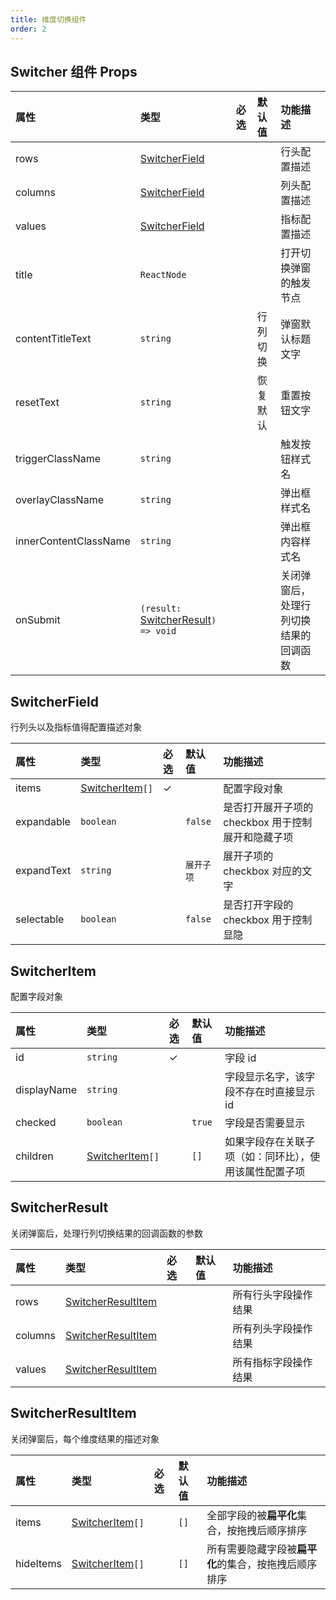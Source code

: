 ```yaml
---
title: 维度切换组件
order: 2
---
```


## Switcher 组件 Props

| 属性                  | 类型                                                    | 必选 | 默认值   | 功能描述                               |
| :-------------------- | :------------------------------------------------------ | :--- | :------- | :------------------------------------- |
| rows                  | [SwitcherField](#switcherfield)                         |      |          | 行头配置描述                           |
| columns               | [SwitcherField](#switcherfield)                         |      |          | 列头配置描述                           |
| values                | [SwitcherField](#switcherfield)                         |      |          | 指标配置描述                           |
| title                 | `ReactNode`                                             |      |          | 打开切换弹窗的触发节点                 |
| contentTitleText      | `string`                                                |      | 行列切换 | 弹窗默认标题文字                       |
| resetText             | `string`                                                |      | 恢复默认 | 重置按钮文字                           |
| triggerClassName      | `string`                                                |      |          | 触发按钮样式名                         |
| overlayClassName      | `string`                                                |      |          | 弹出框样式名                           |
| innerContentClassName | `string`                                                |      |          | 弹出框内容样式名                       |
| onSubmit              | `(result:` [SwitcherResult](#switcherresult)`) => void` |      |          | 关闭弹窗后，处理行列切换结果的回调函数 |

## SwitcherField

行列头以及指标值得配置描述对象

| 属性       | 类型                              | 必选 | 默认值     | 功能描述                                           |
| :--------- | :-------------------------------- | :--- | :--------- | :------------------------------------------------- |
| items      | [SwitcherItem](#switcheritem)`[]` | ✓    |            | 配置字段对象                                       |
| expandable | `boolean`                         |      | `false`    | 是否打开展开子项的 checkbox 用于控制展开和隐藏子项 |
| expandText | `string`                          |      | `展开子项` | 展开子项的 checkbox 对应的文字                     |
| selectable | `boolean`                         |      | `false`    | 是否打开字段的 checkbox 用于控制显隐               |

## SwitcherItem

配置字段对象

| 属性        | 类型                              | 必选 | 默认值 | 功能描述                                               |
| :---------- | :-------------------------------- | :--- | :----- | :----------------------------------------------------- |
| id          | `string`                          | ✓    |        | 字段 id                                                |
| displayName | `string`                          |      |        | 字段显示名字，该字段不存在时直接显示 id                |
| checked     | `boolean`                         |      | `true` | 字段是否需要显示                                       |
| children    | [SwitcherItem](#switcheritem)`[]` |      | `[]`   | 如果字段存在关联子项（如：同环比），使用该属性配置子项 |

## SwitcherResult

关闭弹窗后，处理行列切换结果的回调函数的参数

| 属性    | 类型                                      | 必选 | 默认值 | 功能描述             |
| :------ | :---------------------------------------- | :--- | :----- | :------------------- |
| rows    | [SwitcherResultItem](#switcherresultitem) |      |        | 所有行头字段操作结果 |
| columns | [SwitcherResultItem](#switcherresultitem) |      |        | 所有列头字段操作结果 |
| values  | [SwitcherResultItem](#switcherresultitem) |      |        | 所有指标字段操作结果 |

## SwitcherResultItem

关闭弹窗后，每个维度结果的描述对象

| 属性      | 类型                              | 必选 | 默认值 | 功能描述                                             |
| :-------- | :-------------------------------- | :--- | :----- | :--------------------------------------------------- |
| items     | [SwitcherItem](#switcheritem)`[]` |      | `[]`   | 全部字段的被**扁平化**集合，按拖拽后顺序排序         |
| hideItems | [SwitcherItem](#switcheritem)`[]` |      | `[]`   | 所有需要隐藏字段被**扁平化**的集合，按拖拽后顺序排序 |
